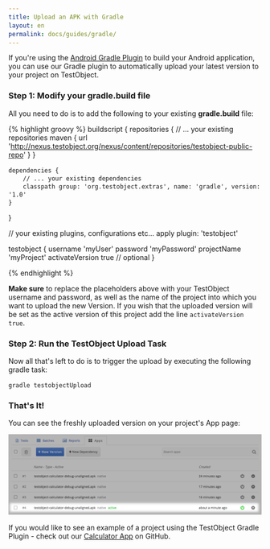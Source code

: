 ```yaml
---
title: Upload an APK with Gradle
layout: en
permalink: docs/guides/gradle/
---
```


If you're using the [Android Gradle Plugin](http://tools.android.com/tech-docs/new-build-system/user-guide) to build your Android application, you can use our Gradle plugin to automatically upload your latest version to your project on TestObject.
### Step 1: Modify your gradle.build file


All you need to do is to add the following to your existing **gradle.build** file:

{% highlight groovy %}
buildscript {
    repositories {
        // ... your existing repositories
        maven {
            url 'http://nexus.testobject.org/nexus/content/repositories/testobject-public-repo'
        }
    }

    dependencies {
        // ... your existing dependencies
        classpath group: 'org.testobject.extras', name: 'gradle', version: '1.0'
    }
}

// your existing plugins, configurations etc...
apply plugin: 'testobject'

testobject {
    username 'myUser'
    password 'myPassword'
    projectName 'myProject'
    activateVersion true // optional
}

{% endhighlight %}

**Make sure** to replace the placeholders above with your TestObject username and password, as well as the name of the project into which you want to upload the new Version.
If you wish that the uploaded version will be set as the active version of this project add the line ```activateVersion true```.

### Step 2: Run the TestObject Upload Task

Now all that's left to do is to trigger the upload by executing the following gradle task:

```
gradle testobjectUpload
```

### That's It!

You can see the freshly uploaded version on your project's App page:

<img class="center shadow" src="/img/guides/gradle/gradle-01.png">

If you would like to see an example of a project using the TestObject Gradle Plugin - check out our [Calculator App](https://github.com/testobject/calculator) on GitHub.